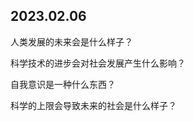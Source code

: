 ## 2023.02.06
  人类发展的未来会是什么样子？
  
  科学技术的进步会对社会发展产生什么影响？
  
  自我意识是一种什么东西？
  
  科学的上限会导致未来的社会是什么样子？
  
